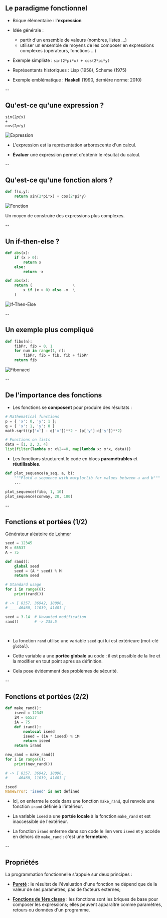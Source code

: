 ## Le paradigme fonctionnel

* Brique élémentaire : l'**expression**

* Idée générale :
  - partir d'un ensemble de valeurs (nombres, listes &hellip;)
  - utiliser un ensemble de moyens de les composer en expressions complexes (opérateurs, fonctions &hellip;)

* Exemple simpliste : `sin(2*pi*x) + cos(2*pi*y)`

* Représentants historiques : Lisp (1958), Scheme (1975)

* Exemple emblématique : **Haskell** (1990, dernière norme: 2010)


--

## Qu'est-ce qu'une expression ?

<code class="hljs python">sin(<span class="hljs-number">2</span><span>*</span>pi<span>*</span>x) + cos(<span class="hljs-number">2</span><span>*</span>pi<span>*</span>y)</code>
<!-- .element: style="background-color:black" -->

![Expression](prog/images/functional/expression.svg)

- L'expression est la représentation arborescente d'un calcul.

- **Évaluer** une expression permet d'obtenir le résultat du calcul.


--

## Qu'est-ce qu'une fonction alors ?

```python
def f(x,y):
	return sin(2*pi*x) + cos(2*pi*y)
```
<!-- .element: style="padding:10px; background-color: #3f3f3f; font-size: 24px" -->

![Fonction](prog/images/functional/function.svg)

Un moyen de construire des expressions plus complexes.


--

## Un if-then-else ?

<div class="half" style="width:47%">

```python
def abs(x):
	if (x > 0):
		return x
	else:
		return -x
```
<!-- .element: style="padding:10px; background-color: #3f3f3f; font-size: 24px" -->

</div>

<div class="half" style="width:51%">

```python
def abs(x):
	return (                  \
		x if (x > 0) else -x  \
	)
```
<!-- .element: style="padding:10px; background-color: #3f3f3f; font-size: 24px" -->

</div>

![If-Then-Else](prog/images/functional/ifthenelse.svg)

--

## Un exemple plus compliqué
<!-- .element: style="display:none" -->

```python
def fibo(n):
    fibPr, fib = 0, 1
    for num in range(1, n):
        fibPr, fib = fib, fib + fibPr
    return fib
```
<!-- .element: style="padding:10px; background-color: #3f3f3f; font-size: 24px" -->

![Fibonacci](prog/images/functional/fibonacci.svg)

--

## De l'importance des fonctions

- Les fonctions se **composent** pour produire des résultats :

```python
# Mathematical functions
p = { 'x': 0, 'y': 1 };
q = { 'x': 1, 'y': 0 }
math.sqrt((p['x'] - q['x'])**2 + (p['y']-q['y'])**2)

# Functions on lists
data = [1, 2, 3, 4]
list(filter(lambda x: x%2==0, map(lambda x: x*x, data)))
```

- Les fonctions structurent le code en blocs **paramétrables**
  et **réutilisables**.

```python
def plot_sequence(a_seq, a, b):
    """Plotd a sequence with matplotlib for values between a and b"""
    ...

plot_sequence(fibo, 1, 10)
plot_sequence(conway, 20, 100)
```


--

## Fonctions et portées (1/2)

<div class="half">

<a class='title'>Générateur aléatoire de [Lehmer](https://en.wikipedia.org/wiki/Lehmer_random_number_generator)</a>

```python
seed = 12345
M = 65537
A = 75

def rand():
	global seed
	seed = (A * seed) % M
	return seed
```
<!-- .element: style="width: 100%" -->

</div>

<div class="half" style="vertical-align: bottom">

```python
# Standard usage
for i in range(6):
	print(rand())

# -> [ 8357, 36942, 18096,
# ___ 46460, 11039, 41481 ]

seed = 3.14  # Unwanted modification
rand()       # -> 235.5
```

&nbsp;

</div>

- La fonction `rand` utilise une variable `seed` qui lui est
  extérieure (mot-clé `global`).

- Cette variable a une **portée globale** au code : il est possible de
  la lire et la modifier en tout point après sa définition.

- Cela pose évidemment des problèmes de sécurité.

--

## Fonctions et portées (2/2)

<div class="half">

```python
def make_rand():
    iseed = 12345
    iM = 65537
    iA = 75
    def irand():
        nonlocal iseed
        iseed = (iA * iseed) % iM
        return iseed
    return irand
```
<!-- .element: style="width: 100%" -->

</div>

<div class="half">

```python
new_rand = make_rand()
for i in range(6):
    print(new_rand())

# -> [ 8357, 36942, 18096,
#     46460, 11039, 41481 ]

iseed
NameError: 'iseed' is not defined

```

</div>

- Ici, on enferme le code dans une fonction `make_rand`, qui renvoie
  une fonction `irand` définie à l'intérieur.

- La variable `iseed` a une **portée locale** à la fonction
  `make_rand` et est inaccessible de l'extérieur.

- La fonction `irand` enferme dans son code le lien vers `iseed` et y
  accède en dehors de `make_rand` : c'est une **fermeture**.

--

## Propriétés

La programmation fonctionnelle s'appuie sur deux principes&nbsp;:

- <a href="#/functional.purity">**Pureté**</a>&nbsp;: le résultat de
  l'évaluation d'une fonction ne dépend que de la valeur de ses
  paramètres, pas de facteurs externes;

- <a href="#/functional.firstclass">**Fonctions de 1ère
  classe**</a>&nbsp;: les fonctions sont les briques de base pour
  composer les expressions; elles peuvent apparaître comme
  paramètres, retours ou données d'un programme.
